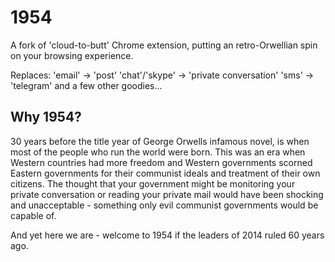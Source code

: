 1954
====

A fork of 'cloud-to-butt' Chrome extension, putting an retro-Orwellian spin on your browsing experience.

Replaces:
'email' -> 'post'
'chat'/'skype' -> 'private conversation'
'sms' -> 'telegram'
and a few other goodies...

Why 1954?
---------

30 years before the title year of George Orwells infamous novel, is when most of the people who run the world were born. This was an era when Western countries had more freedom and Western governments scorned Eastern governments for their communist ideals and treatment of their own citizens. The thought that your government might be monitoring your private conversation or reading your private mail would have been shocking and unacceptable - something only evil communist governments would be capable of.

And yet here we are - welcome to 1954 if the leaders of 2014 ruled 60 years ago.
